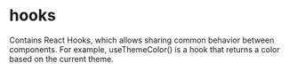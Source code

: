 # hooks

Contains React Hooks, which allows sharing common behavior between components. For example, useThemeColor() is a hook that returns a color based on the current theme.